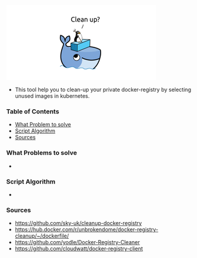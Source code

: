 <img src="./img/cleanup-docker.png" width="400">

- This tool help you to clean-up your private docker-registry by selecting unused images in kubernetes.

### Table of Contents

- [What Problem to solve](#what-problems-to-solve)
- [Script Algorithm](#script-algorithm)
- [Sources](#sources)

### What Problems to solve 

- 

### Script Algorithm 

- 

### Sources 

- https://github.com/sky-uk/cleanup-docker-registry
- https://hub.docker.com/r/unbrokendome/docker-registry-cleanup/~/dockerfile/
- https://github.com/yodle/Docker-Registry-Cleaner
- https://github.com/cloudwatt/docker-registry-client

